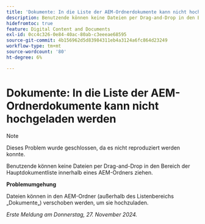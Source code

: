 ```yaml
---
title: 'Dokumente: In die Liste der AEM-Ordnerdokumente kann nicht hochgeladen werden'
description: Benutzende können keine Dateien per Drag-and-Drop in den Bereich der Hauptdokumentliste innerhalb eines AEM-Ordners ziehen.
hidefromtoc: true
feature: Digital Content and Documents
exl-id: 0cc4c326-0e84-40ac-80ab-c3eeeae68595
source-git-commit: 4b156962d5d83984311eb4a3124a6fc864d23249
workflow-type: tm+mt
source-wordcount: '80'
ht-degree: 6%

---
```


# Dokumente: In die Liste der AEM-Ordnerdokumente kann nicht hochgeladen werden

>[!NOTE]
>
>Dieses Problem wurde geschlossen, da es nicht reproduziert werden konnte.

Benutzende können keine Dateien per Drag-and-Drop in den Bereich der Hauptdokumentliste innerhalb eines AEM-Ordners ziehen.

**Problemumgehung**

Dateien können in den AEM-Ordner (außerhalb des Listenbereichs „Dokumente„) verschoben werden, um sie hochzuladen.

_Erste Meldung am Donnerstag, 27. November 2024._
